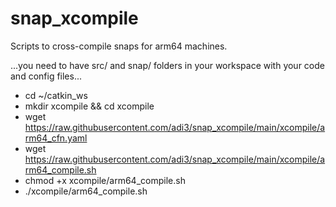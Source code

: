 # snap_xcompile
Scripts to cross-compile snaps for arm64 machines.

...you need to have src/ and snap/ folders in your workspace with your code and config files...

- cd ~/catkin_ws
- mkdir xcompile && cd xcompile
- wget https://raw.githubusercontent.com/adi3/snap_xcompile/main/xcompile/arm64_cfn.yaml
- wget https://raw.githubusercontent.com/adi3/snap_xcompile/main/xcompile/arm64_compile.sh
- chmod +x xcompile/arm64_compile.sh
- ./xcompile/arm64_compile.sh
